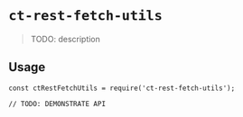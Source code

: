 # `ct-rest-fetch-utils`

> TODO: description

## Usage

```
const ctRestFetchUtils = require('ct-rest-fetch-utils');

// TODO: DEMONSTRATE API
```
